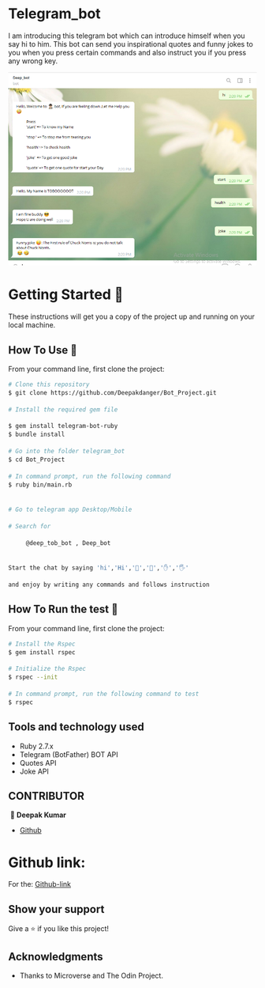 # Telegram_bot

I am introducing this telegram bot which can introduce himself when you say hi to him. This bot can send you inspirational quotes and funny jokes to you when you press certain commands and also instruct you if you press any wrong key. 


![screenshot](./lib/Capture.PNG)


# Getting Started 🚀

These instructions will get you a copy of the project up and running on your local machine.


## How To Use 🔧

From your command line, first clone the project:

```bash
# Clone this repository
$ git clone https://github.com/Deepakdanger/Bot_Project.git

# Install the required gem file

$ gem install telegram-bot-ruby
$ bundle install

# Go into the folder telegram_bot
$ cd Bot_Project

# In command prompt, run the following command
$ ruby bin/main.rb


# Go to telegram app Desktop/Mobile

# Search for
     
     @deep_tob_bot , Deep_bot

  
Start the chat by saying 'hi','Hi','🤚','👋','✋','🖐'

and enjoy by writing any commands and follows instruction
```



## How To Run the test 🔧

From your command line, first clone the project:

```bash
# Install the Rspec
$ gem install rspec

# Initialize the Rspec
$ rspec --init

# In command prompt, run the following command to test
$ rspec

```


## Tools and technology used

- Ruby 2.7.x
- Telegram (BotFather) BOT API
- Quotes API
- Joke API


## CONTRIBUTOR

​
👤 **Deepak Kumar**

- [Github](https://github.com/Deepakdanger)




# Github link:

For the: [Github-link](https://github.com/Deepakdanger/Bot_Project)


## Show your support

Give a ⭐️ if you like this project!

## Acknowledgments

- Thanks to Microverse and The Odin Project.
